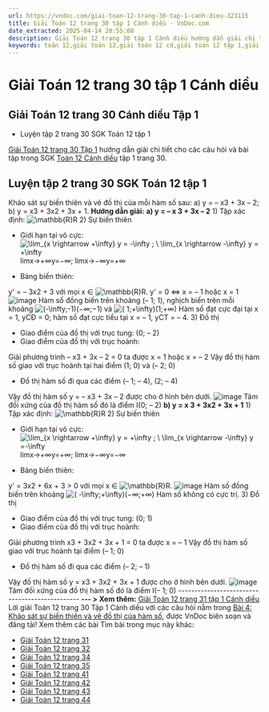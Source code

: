 ```yaml
---
url: https://vndoc.com/giai-toan-12-trang-30-tap-1-canh-dieu-323115
title: Giải Toán 12 trang 30 tập 1 Cánh diều - VnDoc.com
date_extracted: 2025-04-14 20:55:08
description: Giải Toán 12 trang 30 tập 1 Cánh diều hướng dẫn giải chi tiết các câu hỏi và bài tập trong SGK Toán 12 Cánh diều tập 1.
keywords: toán 12,giải toán 12,giải toán 12 cd,giải toán 12 tập 1,giải toán 12 Cánh diều,toán 12 Cánh diều tập 1,toán 12 Cánh diều,Toán 12 Cánh diều Bài 4,giải Toán 12 Cánh diều Bài 4,toán 12 cd bài 4,Toán 12 Cánh diều bài 4 Khảo sát sự biến thiên và vẽ đồ thị của hàm số,Khảo sát sự biến thiên và vẽ đồ thị của hàm số,giải toán 12 trang 28,giải toán 12 trang 42,giải toán 12 trang 43,giải toán 12 trang 44,toán 12 trang 30,toán 12 trang 30 cánh diều,giải toán 12 trang 30 cánh diều
---
```


# Giải Toán 12 trang 30 tập 1 Cánh diều
## Giải Toán 12 trang 30 Cánh diều Tập 1
  * Luyện tập 2 trang 30 SGK Toán 12 tập 1

[Giải Toán 12 trang 30 Tập 1](<https://vndoc.com/giai-toan-12-trang-30-tap-1-canh-dieu-323115>) hướng dẫn giải chi tiết cho các câu hỏi và bài tập trong SGK [Toán 12 Cánh diều](<https://vndoc.com/toan-12-canh-dieu>) tập 1 trang 30.
## Luyện tập 2 trang 30 SGK Toán 12 tập 1
Khảo sát sự biến thiên và vẽ đồ thị của mỗi hàm số sau:
a\) y = – x3 \+ 3x – 2;
b\) y = x3 \+ 3x2 \+ 3x + 1.
**Hướng dẫn giải:**
**a\) y = – x 3 \+ 3x – 2**
1\) Tập xác định: ![\\mathbb{R}](https://i.vdoc.vn/data/image/blank.png)R
2\) Sự biến thiên
  * Giới hạn tại vô cực: ![\\lim_{x \\rightarrow +\\infty} y = -\\infty ; \\ \\lim_{x \\rightarrow -\\infty} y = +\\infty](https://i.vdoc.vn/data/image/blank.png)limx→+∞y=−∞; limx→−∞y=+∞

  * Bảng biến thiên:

y' = – 3x2 \+ 3 với mọi x ∈ ![\\mathbb{R}](https://i.vdoc.vn/data/image/blank.png)R.
y' = 0 ⇔ x = – 1 hoặc x = 1
![image](https://i.vdoc.vn/data/image/2024/06/27/638551183733747818.png)
Hàm số đồng biến trên khoảng \(– 1; 1\), nghịch biến trên mỗi khoảng ![\(-\\infty;-1\)](https://i.vdoc.vn/data/image/blank.png)\(−∞;−1\) và ![\( 1;+\\infty\)](https://i.vdoc.vn/data/image/blank.png)\(1;+∞\)
Hàm số đạt cực đại tại x = 1, yCĐ = 0; hàm số đạt cực tiểu tại x = – 1, yCT = – 4.
3\) Đồ thị
  * Giao điểm của đồ thị với trục tung: \(0; – 2\)
  * Giao điểm của đồ thị với trục hoành:

Giải phương trình – x3 \+ 3x – 2 = 0 ta được x = 1 hoặc x = – 2
Vậy đồ thị hàm số giao với trục hoành tại hai điểm \(1; 0\) và \(– 2; 0\)
  * Đồ thị hàm số đi qua các điểm \(– 1; – 4\), \(2; – 4\)

Vậy đồ thị hàm số y = – x3 \+ 3x – 2 được cho ở hình bên dưới.
![image](https://i.vdoc.vn/data/image/2024/06/27/638551183732654171.png)
Tâm đối xứng của đồ thị hàm số đó là điểm I\(0; – 2\)
**b\) y = x 3 \+ 3x2 \+ 3x + 1**
1\) Tập xác định: ![\\mathbb{R}](https://i.vdoc.vn/data/image/blank.png)R
2\) Sự biến thiên
  * Giới hạn tại vô cực: ![\\lim_{x \\rightarrow +\\infty} y = +\\infty ; \\ \\lim_{x \\rightarrow -\\infty} y =-\\infty](https://i.vdoc.vn/data/image/blank.png)limx→+∞y=+∞; limx→−∞y=−∞

  * Bảng biến thiên:

y' = 3x2 \+ 6x + 3 > 0 với mọi x ∈ ![\\mathbb{R}](https://i.vdoc.vn/data/image/blank.png)R.
![image](https://i.vdoc.vn/data/image/2024/06/27/638551183731091841.png)
Hàm số đồng biến trên khoảng ![\( -\\infty;+\\infty\)](https://i.vdoc.vn/data/image/blank.png)\(−∞;+∞\)
Hàm số không có cực trị.
3\) Đồ thị
  * Giao điểm của đồ thị với trục tung: \(0; 1\)
  * Giao điểm của đồ thị với trục hoành:

Giải phương trình x3 \+ 3x2 \+ 3x + 1 = 0 ta được x = – 1
Vậy đồ thị hàm số giao với trục hoành tại điểm \(– 1; 0\)
  * Đồ thị hàm số đi qua các điểm \(– 2; – 1\)

Vậy đồ thị hàm số y = x3 \+ 3x2 \+ 3x + 1 được cho ở hình bên dưới.
![image](https://i.vdoc.vn/data/image/2024/06/27/638551183730154981.png)
Tâm đối xứng của đồ thị hàm số đó là điểm I\(– 1; 0\)
\-----------------------------------------------
**\--- > Xem thêm:** [Giải Toán 12 trang 31 tập 1 Cánh diều](<https://vndoc.com/giai-toan-12-trang-31-tap-1-canh-dieu-323117>)
Lời giải Toán 12 trang 30 Tập 1 Cánh diều với các câu hỏi nằm trong [Bài 4: Khảo sát sự biến thiên và vẽ đồ thị của hàm số](<https://vndoc.com/toan-12-canh-dieu-bai-4-khao-sat-su-bien-thien-va-ve-do-thi-cua-ham-so-320565>), được VnDoc biên soạn và đăng tải\!
Xem thêm các bài Tìm bài trong mục này khác:
  * [Giải Toán 12 trang 31](</giai-toan-12-trang-31-tap-1-canh-dieu-323117>)
  * [Giải Toán 12 trang 32](</giai-toan-12-trang-32-tap-1-canh-dieu-323118>)
  * [Giải Toán 12 trang 34](</giai-toan-12-trang-34-tap-1-canh-dieu-323119>)
  * [Giải Toán 12 trang 35](</giai-toan-12-trang-35-tap-1-canh-dieu-323164>)
  * [Giải Toán 12 trang 41](</giai-toan-12-trang-41-tap-1-canh-dieu-323167>)
  * [Giải Toán 12 trang 42](</giai-toan-12-trang-42-tap-1-canh-dieu-323174>)
  * [Giải Toán 12 trang 43](</giai-toan-12-trang-43-tap-1-canh-dieu-323183>)
  * [Giải Toán 12 trang 44](</giai-toan-12-trang-44-tap-1-canh-dieu-323185>)

